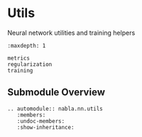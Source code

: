 # Utils

Neural network utilities and training helpers

```{toctree}
:maxdepth: 1

metrics
regularization
training
```


## Submodule Overview

```{eval-rst}
.. automodule:: nabla.nn.utils
   :members:
   :undoc-members:
   :show-inheritance:
```
